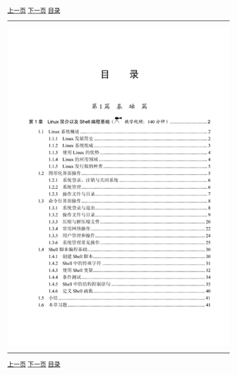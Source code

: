 [上一页](004.md) [下一页](006.md) [目录](../README.md)

***

![005](../images/005.png)

***

[上一页](004.md) [下一页](006.md) [目录](../README.md)
